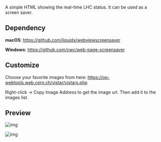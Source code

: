 A simple HTML showing the real-time LHC status. It can be used as a screen saver.

## Dependency

**macOS**: https://github.com/liquidx/webviewscreensaver

**Windows**: https://github.com/cwc/web-page-screensaver

## Customize

Choose your favorite images from here: https://op-webtools.web.cern.ch/vistar/vistars.php 

Right-click -> Copy Image Address to get the image url. Then add it to the images list.

## Preview

![img](https://vistar-capture.s3.cern.ch/lhc1.png)

![img](https://vistar-capture.s3.cern.ch/atlas.png)
